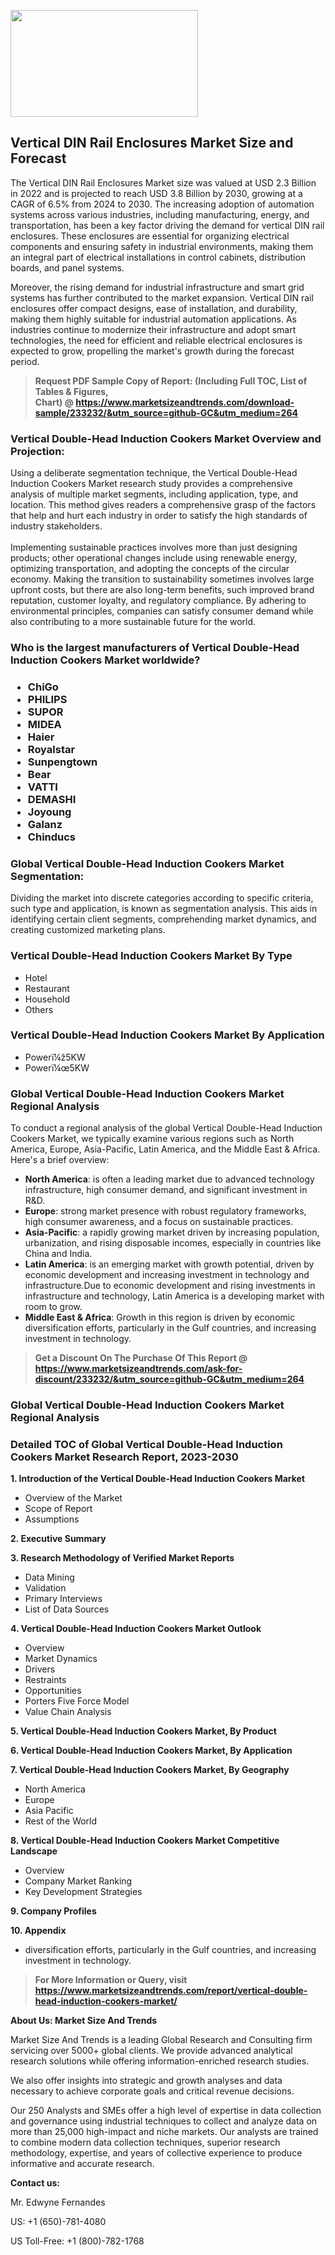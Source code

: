 <p><img class="alignnone size-medium wp-image-20088" src="https://ffe5etoiles.com/wp-content/uploads/2024/12/MST1-300x171.png" alt="" width="300" height="171" /></p><h2>Vertical DIN Rail Enclosures Market Size and Forecast</h2><p>The Vertical DIN Rail Enclosures Market size was valued at USD 2.3 Billion in 2022 and is projected to reach USD 3.8 Billion by 2030, growing at a CAGR of 6.5% from 2024 to 2030. The increasing adoption of automation systems across various industries, including manufacturing, energy, and transportation, has been a key factor driving the demand for vertical DIN rail enclosures. These enclosures are essential for organizing electrical components and ensuring safety in industrial environments, making them an integral part of electrical installations in control cabinets, distribution boards, and panel systems.</p><p>Moreover, the rising demand for industrial infrastructure and smart grid systems has further contributed to the market expansion. Vertical DIN rail enclosures offer compact designs, ease of installation, and durability, making them highly suitable for industrial automation applications. As industries continue to modernize their infrastructure and adopt smart technologies, the need for efficient and reliable electrical enclosures is expected to grow, propelling the market's growth during the forecast period.</p></p><blockquote id="" class=""><strong>Request PDF Sample Copy of Report: (Including Full TOC, List of Tables &amp; Figures, Chart)&nbsp;@&nbsp;<strong><a href="https://www.marketsizeandtrends.com/download-sample/233232/&utm_source=github-GC&utm_medium=264" target="_blank">https://www.marketsizeandtrends.com/download-sample/233232/&utm_source=github-GC&utm_medium=264</a></strong></strong></blockquote><h3 id="" class="">Vertical Double-Head Induction Cookers Market&nbsp;Overview and Projection:</h3><p id="" class="">Using a deliberate segmentation technique, the Vertical Double-Head Induction Cookers Market research study provides a comprehensive analysis of multiple market segments, including application, type, and location. This method gives readers a comprehensive grasp of the factors that help and hurt each industry in order to satisfy the high standards of industry stakeholders. <br /> <br />Implementing sustainable practices involves more than just designing products; other operational changes include using renewable energy, optimizing transportation, and adopting the concepts of the circular economy. Making the transition to sustainability sometimes involves large upfront costs, but there are also long-term benefits, such improved brand reputation, customer loyalty, and regulatory compliance. By adhering to environmental principles, companies can satisfy consumer demand while also contributing to a more sustainable future for the world.</p><h3 id="" class="">Who is the largest manufacturers of&nbsp;Vertical Double-Head Induction Cookers Market worldwide?</h3><h3 class=""><p><ul><li>ChiGo </li><li> PHILIPS </li><li> SUPOR </li><li> MIDEA </li><li> Haier </li><li> Royalstar </li><li> Sunpengtown </li><li> Bear </li><li> VATTI </li><li> DEMASHI </li><li> Joyoung </li><li> Galanz </li><li> Chinducs</li></ul></p></h3><h3 id="" class="">Global&nbsp;Vertical Double-Head Induction Cookers Market Segmentation:</h3><p id="" class="">Dividing the market into discrete categories according to specific criteria, such type and application, is known as segmentation analysis. This aids in identifying certain client segments, comprehending market dynamics, and creating customized marketing plans.</p><h3 id="" class="">Vertical Double-Head Induction Cookers Market&nbsp;By Type</h3><p><p><ul><li>Hotel</li><li> Restaurant</li><li> Household</li><li> Others</p></li></ul></p></p><h3 id="" class="">Vertical Double-Head Induction Cookers Market&nbsp;By Application</h3><p class=""><p><ul><li>Powerï¼ž5KW</li><li> Powerï¼œ5KW</li></ul></p></p><h3 id="" class="">Global Vertical Double-Head Induction Cookers Market Regional Analysis</h3><p id="" class="">To conduct a regional analysis of the global Vertical Double-Head Induction Cookers Market, we typically examine various regions such as North America, Europe, Asia-Pacific, Latin America, and the Middle East &amp; Africa. Here's a brief overview:</p><ul><li><strong>North America</strong>: is often a leading market due to advanced technology infrastructure, high consumer demand, and significant investment in R&amp;D.</li><li><strong>Europe</strong>: strong market presence with robust regulatory frameworks, high consumer awareness, and a focus on sustainable practices.</li><li><strong>Asia-Pacific</strong>: a rapidly growing market driven by increasing population, urbanization, and rising disposable incomes, especially in countries like China and India.</li><li><strong>Latin America</strong>: is an emerging market with growth potential, driven by economic development and increasing investment in technology and infrastructure.Due to economic development and rising investments in infrastructure and technology, Latin America is a developing market with room to grow.</li><li><strong>Middle East &amp; Africa</strong>: Growth in this region is driven by economic diversification efforts, particularly in the Gulf countries, and increasing investment in technology.</li></ul><blockquote id="" class=""><strong>Get a Discount On The Purchase Of This Report @ <strong><a href="https://www.marketsizeandtrends.com/ask-for-discount/233232/&utm_source=github-GC&utm_medium=264" target="_blank">https://www.marketsizeandtrends.com/ask-for-discount/233232/&utm_source=github-GC&utm_medium=264</a></strong></strong></blockquote><h3 id="" class="">Global Vertical Double-Head Induction Cookers Market Regional Analysis</h3><h3 id="" class="">Detailed TOC of Global Vertical Double-Head Induction Cookers Market Research Report, 2023-2030</h3><p id="" class=""><strong>1. Introduction of the Vertical Double-Head Induction Cookers Market</strong></p><ul><li>Overview of the Market</li><li>Scope of Report</li><li>Assumptions</li></ul><p id="" class=""><strong>2. Executive Summary</strong></p><p id="" class=""><strong>3. Research Methodology of Verified Market Reports</strong></p><ul><li>Data Mining</li><li>Validation</li><li>Primary Interviews</li><li>List of Data Sources</li></ul><p id="" class=""><strong>4. Vertical Double-Head Induction Cookers Market Outlook</strong></p><ul><li>Overview</li><li>Market Dynamics</li><li>Drivers</li><li>Restraints</li><li>Opportunities</li><li>Porters Five Force Model</li><li>Value Chain Analysis</li></ul><p id="" class=""><strong>5. Vertical Double-Head Induction Cookers Market, By Product</strong></p><p id="" class=""><strong>6. Vertical Double-Head Induction Cookers Market, By Application</strong></p><p id="" class=""><strong>7. Vertical Double-Head Induction Cookers Market, By Geography</strong></p><ul><li>North America</li><li>Europe</li><li>Asia Pacific</li><li>Rest of the World</li></ul><p id="" class=""><strong>8. Vertical Double-Head Induction Cookers Market Competitive Landscape</strong></p><ul><li>Overview</li><li>Company Market Ranking</li><li>Key Development Strategies</li></ul><p id="" class=""><strong>9. Company Profiles</strong></p><p id="" class=""><strong>10. Appendix</strong></p><ul><li>diversification efforts, particularly in the Gulf countries, and increasing investment in technology.</li></ul><blockquote id="" class=""><strong>For More Information or Query, visit <strong><strong><a href="https://www.marketsizeandtrends.com/report/vertical-double-head-induction-cookers-market/" target="_blank">https://www.marketsizeandtrends.com/report/vertical-double-head-induction-cookers-market/</a></strong></strong></strong></blockquote><p id="" class=""><strong>About Us: Market Size And Trends</strong></p><p id="" class="">Market Size And Trends is a leading Global Research and Consulting firm servicing over 5000+ global clients. We provide advanced analytical research solutions while offering information-enriched research studies.</p><p id="" class="">We also offer insights into strategic and growth analyses and data necessary to achieve corporate goals and critical revenue decisions.</p><p id="" class="">Our 250 Analysts and SMEs offer a high level of expertise in data collection and governance using industrial techniques to collect and analyze data on more than 25,000 high-impact and niche markets. Our analysts are trained to combine modern data collection techniques, superior research methodology, expertise, and years of collective experience to produce informative and accurate research.</p><p id="" class=""><strong>Contact us:</strong></p><p id="" class="">Mr. Edwyne Fernandes</p><p id="" class="">US: +1 (650)-781-4080</p><p id="" class="">US Toll-Free: +1 (800)-782-1768</p>
